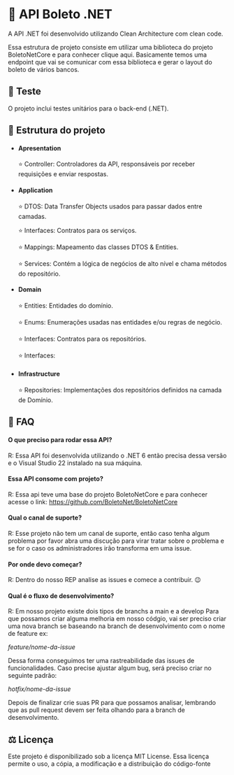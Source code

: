 
# 💸 API Boleto .NET

A API .NET foi desenvolvido utilizando Clean Architecture com clean code.

Essa estrutura de projeto consiste em utilizar uma biblioteca do projeto BoletoNetCore e para conhecer clique aqui.
Basicamente temos uma endpoint que vai se comunicar com essa biblioteca e gerar o layout do boleto de vários bancos.





## 🧪 Teste

O projeto inclui testes unitários para o back-end (.NET).


## 📁 Estrutura do projeto
- #### Apresentation  

  ⭐ Controller: Controladores da API, responsáveis por receber requisições e enviar respostas.

- #### Application

  ⭐ DTOS: Data Transfer Objects usados para passar dados entre camadas.
  
  ⭐ Interfaces: Contratos para os serviços.
         
  ⭐ Mappings: Mapeamento das classes DTOS & Entities.
   
  ⭐ Services: Contém a lógica de negócios de alto nível e chama métodos do repositório.

- #### Domain
   ⭐ Entities: Entidades do domínio.
     
   ⭐ Enums: Enumerações usadas nas entidades e/ou regras de negócio.

   ⭐ Interfaces: Contratos para os repositórios.

   ⭐ Interfaces:

- #### Infrastructure
    ⭐ Repositories: Implementações dos repositórios definidos na camada de Domínio.

## 🤔 FAQ

#### O que preciso para rodar essa API?
R: Essa API foi desenvolvida utilizando o .NET 6 então precisa dessa versão e o Visual Studio 22 instalado na sua máquina.

#### Essa API consome com projeto?
R: Essa api teve uma base do projeto BoletoNetCore e para conhecer acesse o link: https://github.com/BoletoNet/BoletoNetCore

#### Qual o canal de suporte?
R: Esse projeto não tem um canal de suporte, então caso tenha algum problema por favor abra uma discução para virar tratar sobre o problema e se for o caso os administradores irão transforma em uma issue.

#### Por onde devo começar?
R: Dentro do nosso REP analise as issues e comece a contribuir. 😉

#### Qual é o fluxo de desenvolvimento?
R: Em nosso projeto existe dois tipos de branchs a main e a develop
Para que possamos criar alguma melhoria em nosso códgio, vai ser preciso criar uma nova branch se baseando na branch de desenvolvimento com o nome de feature ex:

_feature/nome-da-issue_

Dessa forma conseguimos ter uma rastreabilidade das issues de funcionalidades.
Caso precise ajustar algum bug, será preciso criar no seguinte padrão:

_hotfix/nome-da-issue_

Depois de finalizar crie suas PR para que possamos analisar, lembrando que as pull request devem ser feita olhando para a branch de desenvolvimento.

## ⚖️ Licença

Este projeto é disponibilizado sob a licença MIT License. Essa licença permite o uso, a cópia, a modificação e a distribuição do código-fonte

